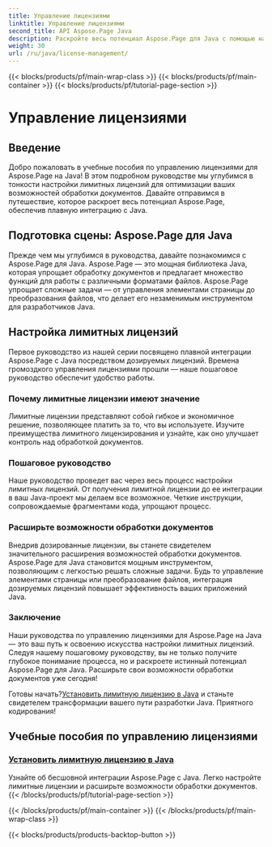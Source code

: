 ```yaml
---
title: Управление лицензиями
linktitle: Управление лицензиями
second_title: API Aspose.Page Java
description: Раскройте весь потенциал Aspose.Page для Java с помощью наших руководств по управлению лицензиями. Легко настройте лимитные лицензии, чтобы расширить возможности обработки документов.
weight: 30
url: /ru/java/license-management/
---
```


{{< blocks/products/pf/main-wrap-class >}}
{{< blocks/products/pf/main-container >}}
{{< blocks/products/pf/tutorial-page-section >}}

# Управление лицензиями

## Введение

Добро пожаловать в учебные пособия по управлению лицензиями для Aspose.Page на Java! В этом подробном руководстве мы углубимся в тонкости настройки лимитных лицензий для оптимизации ваших возможностей обработки документов. Давайте отправимся в путешествие, которое раскроет весь потенциал Aspose.Page, обеспечив плавную интеграцию с Java.

## Подготовка сцены: Aspose.Page для Java

Прежде чем мы углубимся в руководства, давайте познакомимся с Aspose.Page для Java. Aspose.Page — это мощная библиотека Java, которая упрощает обработку документов и предлагает множество функций для работы с различными форматами файлов. Aspose.Page упрощает сложные задачи — от управления элементами страницы до преобразования файлов, что делает его незаменимым инструментом для разработчиков Java.

## Настройка лимитных лицензий

Первое руководство из нашей серии посвящено плавной интеграции Aspose.Page с Java посредством дозируемых лицензий. Времена громоздкого управления лицензиями прошли — наше пошаговое руководство обеспечит удобство работы.

### Почему лимитные лицензии имеют значение

Лимитные лицензии представляют собой гибкое и экономичное решение, позволяющее платить за то, что вы используете. Изучите преимущества лимитного лицензирования и узнайте, как оно улучшает контроль над обработкой документов.

### Пошаговое руководство

Наше руководство проведет вас через весь процесс настройки лимитных лицензий. От получения лимитной лицензии до ее интеграции в ваш Java-проект мы делаем все возможное. Четкие инструкции, сопровождаемые фрагментами кода, упрощают процесс.

### Расширьте возможности обработки документов

Внедрив дозированные лицензии, вы станете свидетелем значительного расширения возможностей обработки документов. Aspose.Page для Java становится мощным инструментом, позволяющим с легкостью решать сложные задачи. Будь то управление элементами страницы или преобразование файлов, интеграция дозируемых лицензий повышает эффективность ваших приложений Java.

### Заключение

Наши руководства по управлению лицензиями для Aspose.Page на Java — это ваш путь к освоению искусства настройки лимитных лицензий. Следуя нашему пошаговому руководству, вы не только получите глубокое понимание процесса, но и раскроете истинный потенциал Aspose.Page для Java. Расширьте свои возможности обработки документов уже сегодня!

 Готовы начать?[Установить лимитную лицензию в Java](./set-metered-license/) и станьте свидетелем трансформации вашего пути разработки Java. Приятного кодирования!
## Учебные пособия по управлению лицензиями
### [Установить лимитную лицензию в Java](./set-metered-license/)
Узнайте об бесшовной интеграции Aspose.Page с Java. Легко настройте лимитные лицензии и расширьте возможности обработки документов.
{{< /blocks/products/pf/tutorial-page-section >}}

{{< /blocks/products/pf/main-container >}}
{{< /blocks/products/pf/main-wrap-class >}}

{{< blocks/products/products-backtop-button >}}
